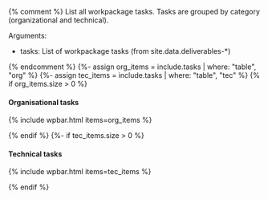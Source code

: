 {% comment %}
List all workpackage tasks. Tasks are grouped by category (organizational and technical).

Arguments:

- tasks: List of workpackage tasks (from site.data.deliverables-*)

{% endcomment %}
{%- assign org_items = include.tasks | where: "table", "org" %}
{%- assign tec_items = include.tasks | where: "table", "tec" %}
{% if org_items.size > 0 %}

#### Organisational tasks

{% include wpbar.html items=org_items %}

{% endif %}
{%- if tec_items.size > 0 %}

#### Technical tasks

{% include wpbar.html items=tec_items %}

{% endif %}
